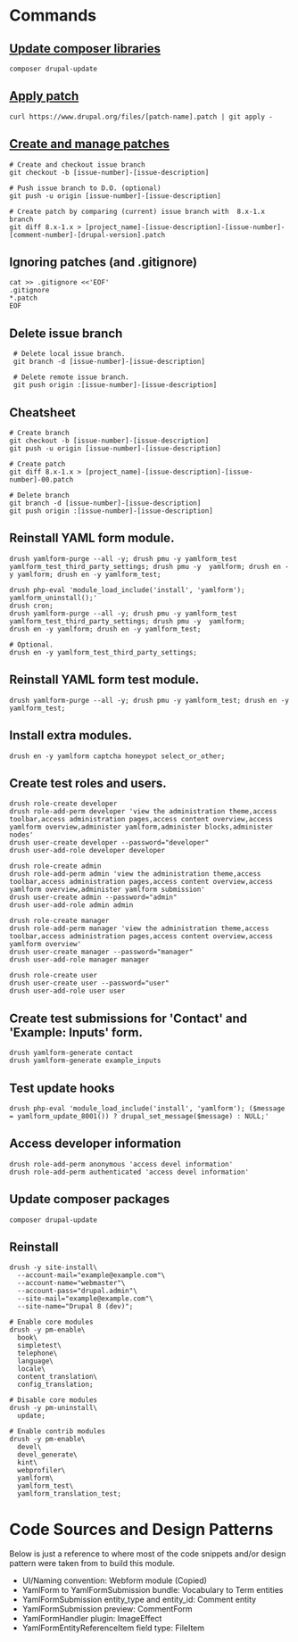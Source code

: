 # Commands

## [Update composer libraries](https://www.drupal.org/project/composer_manager)

    composer drupal-update

## [Apply patch](https://www.drupal.org/node/1399218)

    curl https://www.drupal.org/files/[patch-name].patch | git apply -

## [Create and manage patches](https://www.drupal.org/node/707484)

    # Create and checkout issue branch
    git checkout -b [issue-number]-[issue-description]
    
    # Push issue branch to D.O. (optional)
    git push -u origin [issue-number]-[issue-description]
    
    # Create patch by comparing (current) issue branch with  8.x-1.x branch 
    git diff 8.x-1.x > [project_name]-[issue-description]-[issue-number]-[comment-number]-[drupal-version].patch

## Ignoring patches (and .gitignore)

    cat >> .gitignore <<'EOF'
    .gitignore
    *.patch
    EOF
    
## Delete issue branch
 
     # Delete local issue branch.
     git branch -d [issue-number]-[issue-description] 

     # Delete remote issue branch.
     git push origin :[issue-number]-[issue-description]

## Cheatsheet
    
    # Create branch
    git checkout -b [issue-number]-[issue-description]
    git push -u origin [issue-number]-[issue-description]
    
    # Create patch
    git diff 8.x-1.x > [project_name]-[issue-description]-[issue-number]-00.patch

    # Delete branch
    git branch -d [issue-number]-[issue-description]
    git push origin :[issue-number]-[issue-description]

## Reinstall YAML form module.

    drush yamlform-purge --all -y; drush pmu -y yamlform_test yamlform_test_third_party_settings; drush pmu -y  yamlform; drush en -y yamlform; drush en -y yamlform_test;

    drush php-eval 'module_load_include('install', 'yamlform'); yamlform_uninstall();'
    drush cron;
    drush yamlform-purge --all -y; drush pmu -y yamlform_test yamlform_test_third_party_settings; drush pmu -y  yamlform; 
    drush en -y yamlform; drush en -y yamlform_test;

    # Optional.
    drush en -y yamlform_test_third_party_settings;

## Reinstall YAML form test module.

    drush yamlform-purge --all -y; drush pmu -y yamlform_test; drush en -y yamlform_test;

## Install extra modules.

    drush en -y yamlform captcha honeypot select_or_other;

## Create test roles and users.

    drush role-create developer
    drush role-add-perm developer 'view the administration theme,access toolbar,access administration pages,access content overview,access yamlform overview,administer yamlform,administer blocks,administer nodes'
    drush user-create developer --password="developer"
    drush user-add-role developer developer
    
    drush role-create admin
    drush role-add-perm admin 'view the administration theme,access toolbar,access administration pages,access content overview,access yamlform overview,administer yamlform submission'
    drush user-create admin --password="admin"
    drush user-add-role admin admin

    drush role-create manager
    drush role-add-perm manager 'view the administration theme,access toolbar,access administration pages,access content overview,access yamlform overview'
    drush user-create manager --password="manager"
    drush user-add-role manager manager

    drush role-create user
    drush user-create user --password="user"
    drush user-add-role user user

## Create test submissions for 'Contact' and 'Example: Inputs' form.

    drush yamlform-generate contact
    drush yamlform-generate example_inputs

## Test update hooks

    drush php-eval 'module_load_include('install', 'yamlform'); ($message = yamlform_update_8001()) ? drupal_set_message($message) : NULL;'
    
## Access developer information

    drush role-add-perm anonymous 'access devel information'
    drush role-add-perm authenticated 'access devel information'

## Update composer packages

    composer drupal-update

## Reinstall

    drush -y site-install\
      --account-mail="example@example.com"\
      --account-name="webmaster"\
      --account-pass="drupal.admin"\
      --site-mail="example@example.com"\
      --site-name="Drupal 8 (dev)";

    # Enable core modules
    drush -y pm-enable\
      book\
      simpletest\
      telephone\
      language\
      locale\
      content_translation\
      config_translation;
  
    # Disable core modules
    drush -y pm-uninstall\
      update;
  
    # Enable contrib modules
    drush -y pm-enable\
      devel\
      devel_generate\
      kint\
      webprofiler\
      yamlform\
      yamlform_test\
      yamlform_translation_test;

# Code Sources and Design Patterns

Below is just a reference to where most of the code snippets and/or 
design pattern were taken from to build this module.
 
- UI/Naming convention: Webform module (Copied)
- YamlForm to YamlFormSubmission bundle: Vocabulary to Term entities
- YamlFormSubmission entity_type and entity_id: Comment entity
- YamlFormSubmission preview: CommentForm
- YamlFormHandler plugin: ImageEffect
- YamlFormEntityReferenceItem field type: FileItem
